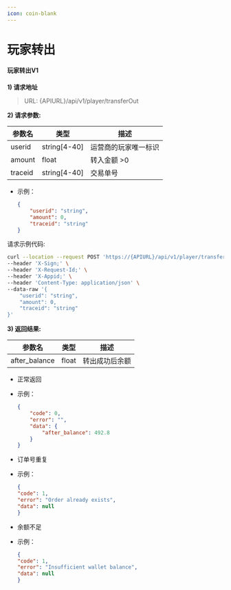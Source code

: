 ```yaml
---
icon: coin-blank
---
```


# 玩家转出

#### 玩家转出V1 <a href="#h3--v1" id="h3--v1"></a>

**1) 请求地址**

> URL: {APIURL}/api/v1/player/transferOut

**2) 请求参数:**

| 参数名     | 类型            | 描述         |
| ------- | ------------- | ---------- |
| userid  | string\[4-40] | 运营商的玩家唯一标识 |
| amount  | float         | 转入金额 >0    |
| traceid | string\[4-40] | 交易单号       |

*   示例：

    ```json
    {
        "userid": "string",
        "amount": 0,
        "traceid": "string"
    }
    ```

请求示例代码:

```bash
curl --location --request POST 'https://{APIURL}/api/v1/player/transferOut' \
--header 'X-Sign;' \
--header 'X-Request-Id;' \
--header 'X-Appid;' \
--header 'Content-Type: application/json' \
--data-raw '{
    "userid": "string",
    "amount": 0,
    "traceid": "string"
}'
```

**3) 返回结果:**

| 参数名            | 类型    | 描述      |
| -------------- | ----- | ------- |
| after\_balance | float | 转出成功后余额 |

* 正常返回
*   示例：

    ```json
    {
        "code": 0,
        "error": "",
        "data": {
            "after_balance": 492.8
        }
    }
    ```
* 订单号重复
*   示例：

    ```json
    {
    "code": 1,
    "error": "Order already exists",
    "data": null
    }
    ```
* 余额不足
*   示例：

    ```json
    {
    "code": 1,
    "error": "Insufficient wallet balance",
    "data": null
    }
    ```
